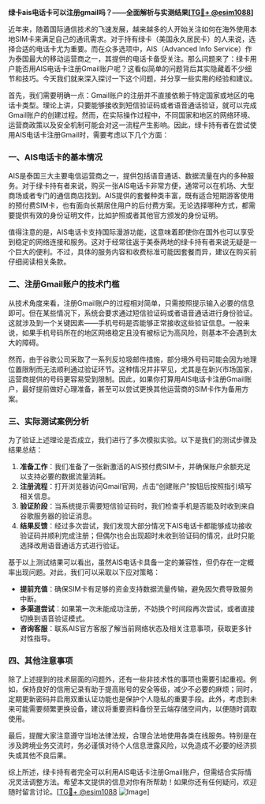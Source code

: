 **绿卡ais电话卡可以注册gmail吗？——全面解析与实测结果[[TG💪+ @esim1088](https://t.me/s/esim1088)]**

近年来，随着国际通信技术的飞速发展，越来越多的人开始关注如何在海外使用本地SIM卡来满足自己的通讯需求。对于持有绿卡（美国永久居民卡）的人来说，选择合适的电话卡尤为重要。而在众多选项中，AIS（Advanced Info Service）作为泰国最大的移动运营商之一，其提供的电话卡备受关注。那么问题来了：绿卡用户能否用AIS电话卡注册Gmail账户呢？这看似简单的问题背后其实隐藏着不少细节和技巧。今天我们就来深入探讨一下这个问题，并分享一些实用的经验和建议。

首先，我们需要明确一点：Gmail账户的注册并不直接依赖于特定国家或地区的电话卡类型。理论上讲，只要能够接收到短信验证码或者语音通话验证，就可以完成Gmail账户的创建过程。然而，在实际操作过程中，不同国家和地区的网络环境、运营商政策以及安全机制可能会对这一流程产生影响。因此，绿卡持有者在尝试使用AIS电话卡注册Gmail时，需要考虑以下几个方面：

### 一、AIS电话卡的基本情况

AIS是泰国三大主要电信运营商之一，提供包括语音通话、数据流量在内的多种服务。对于绿卡持有者来说，购买一张AIS电话卡非常方便，通常可以在机场、大型商场或者专门的通信商店找到。AIS提供的套餐种类丰富，既有适合短期游客使用的预付费SIM卡，也有面向长期居住用户的后付费方案。无论选择哪种方式，都需要提供有效的身份证明文件，比如护照或者其他官方颁发的身份证明。

值得注意的是，AIS电话卡支持国际漫游功能，这意味着即使你在国外也可以享受到稳定的网络连接和服务。这对于经常往返于美泰两地的绿卡持有者来说无疑是一个巨大的便利。不过，具体的服务内容和收费标准可能因套餐而异，建议在购买前仔细阅读相关条款。

### 二、注册Gmail账户的技术门槛

从技术角度来看，注册Gmail账户的过程相对简单，只需按照提示输入必要的信息即可。但在某些情况下，系统会要求通过短信验证码或者语音通话进行身份验证。这就涉及到一个关键因素——手机号码是否能够正常接收这些验证信息。一般来说，如果手机号码所在的地区网络稳定且没有被标记为高风险，则基本不会遇到太大的障碍。

然而，由于谷歌公司采取了一系列反垃圾邮件措施，部分境外号码可能会因为地理位置限制而无法顺利通过验证环节。这种情况并非罕见，尤其是在新兴市场国家，运营商提供的号码更容易受到限制。因此，如果你打算用AIS电话卡注册Gmail账户，最好提前做好心理准备，甚至可以尝试更换其他运营商的SIM卡作为备用方案。

### 三、实际测试案例分析

为了验证上述理论是否成立，我们进行了多次模拟实验。以下是我们的测试步骤及结果总结：

1. **准备工作**：我们准备了一张新激活的AIS预付费SIM卡，并确保账户余额充足以支持必要的数据流量消耗。
2. **注册流程**：打开浏览器访问Gmail官网，点击“创建账户”按钮后按照指引填写相关信息。
3. **验证阶段**：当系统提示需要短信验证码时，我们检查手机是否能及时收到来自谷歌服务器的验证消息。
4. **结果反馈**：经过多次尝试，我们发现大部分情况下AIS电话卡都能够成功接收验证码并顺利完成注册；但偶尔也会出现超时未收到验证码的情况，此时只能选择改用语音通话方式进行验证。

基于以上测试结果可以看出，虽然AIS电话卡具备一定的兼容性，但仍存在一定概率出现问题。对此，我们可以采取以下应对策略：

- **提前充值**：确保SIM卡有足够的资金支持数据流量传输，避免因欠费导致服务中断。
- **多渠道尝试**：如果第一次未能成功注册，不妨换个时间段再次尝试，或者直接切换到语音验证模式。
- **咨询客服**：联系AIS官方客服了解当前网络状态及相关注意事项，获取更多针对性指导。

### 四、其他注意事项

除了上述提到的技术层面的问题外，还有一些非技术性的事项也需要引起重视。例如，保持良好的信用记录有助于提高账号的安全等级，减少不必要的麻烦；同时，定期更新密码并启用双重认证功能也是保护个人隐私的重要手段。此外，考虑到未来可能需要频繁更换设备，建议将重要资料备份至云端存储空间内，以便随时调取使用。

最后，提醒大家注意遵守当地法律法规，合理合法地使用各类在线服务。特别是在涉及跨境业务交流时，务必谨慎对待个人信息泄露风险，以免造成不必要的经济损失或其他不良后果。

综上所述，绿卡持有者完全可以利用AIS电话卡注册Gmail账户，但需结合实际情况灵活调整方法。希望本文提供的信息对你有所帮助！如果你还有任何疑问，欢迎随时留言讨论。[[TG💪+ @esim1088](https://t.me/s/esim1088) ![Image](https://i.postimg.cc/4NQfJmqS/Snipaste-2025-05-13-00-14-12.png)]